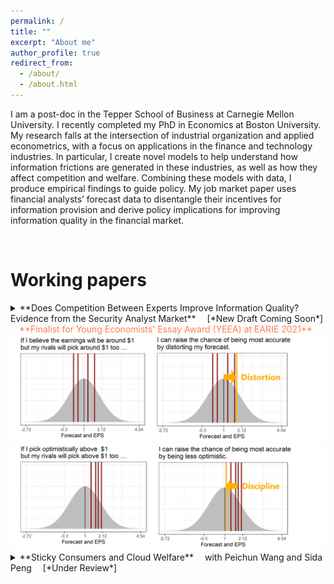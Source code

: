 ```yaml
---
permalink: /
title: ""
excerpt: "About me"
author_profile: true
redirect_from:
  - /about/
  - /about.html
---
```


I am a post-doc in the Tepper School of Business at Carnegie Mellon University. I recently completed my PhD in Economics at Boston University. My research falls at the intersection of industrial organization and applied econometrics, with a focus on applications in the finance and technology industries. In particular, I create novel models to help understand how information frictions are generated in these industries, as well as how they affect competition and welfare. Combining these models with data, I produce empirical findings to guide policy. My job market paper uses financial analysts’ forecast data to disentangle their incentives for information provision and derive policy implications for improving information quality in the financial market.

<br>

# Working papers

<details>
<summary markdown='span'>
**Does Competition Between Experts Improve Information Quality? Evidence from the Security Analyst Market**      
&emsp;[*New Draft Coming Soon*]           
<span style="color:coral">
&emsp;**Finalist for Young Economists' Essay Award (YEEA) at EARIE 2021**
</span>         
</summary>

* *Financial analysts are rewarded for being* ***the most accurate****. This leads them to distort their forecasts to differentiate themselves from their peers, but also disciplines their optimism bias. In the current market, the disciplinary effect dominates while both effects are present, so it is optimal to have moderate competition between analysts to both improve aggregate information and contain the distortion.*
</details>

<img src="/images/distortion.png" class = "center" width="600" />

<img src="/images/discipline.png" class = "center" width="600" />

<details>
<summary markdown='span'>
**Sticky Consumers and Cloud Welfare**    
&emsp;with Peichun Wang and Sida Peng      
&emsp;[*Under Review*]    
</summary>      

* *Cloud computing creates big welfare benefits, particularly for smaller firms, but we find that cloud customers are sticky to old cloud products, thus undermining cloud's benefits. Cloud migration services and introductory discounts, which incentivize firms to try new products, can improve both consumer welfare and provider revenue.*

</details>
